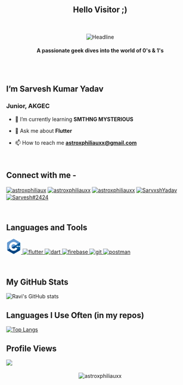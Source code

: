 <h2 align="center">Hello Visitor ;) </h1>
</br>
</br>

<!-- sach batana, ye wla code sexy lga na !! chl bhai le le tu bhi-->
<div align=center>
          <img src="https://readme-typing-svg.herokuapp.com?color=%&size=32&center=true&vCenter=true&width=600&height=50&lines=I'm+Sarvesh+Yadav;I'm+a+Flutter+Developer;I'm+a+Problem+Solver;I'm+an+Open+Source+Contributor" alt="Headline" />
</div> 


<h4 align="center">A passionate geek dives into the world of 0's & 1's</h4>
</br>
</br>

## I’m Sarvesh Kumar Yadav
### Junior, AKGEC


- 🌱 I’m currently learning **SMTHNG MYSTERIOUS**

- 💬 Ask me about **Flutter**

- 📫 How to reach me **astroxphiliauxx@gmail.com**
 </br>

## Connect with me -
<p align="left">
<a href="https://www.codechef.com/users/astroxphiliaux" target="blank"><img align="center" src="https://cdn.jsdelivr.net/npm/simple-icons@3.1.0/icons/codechef.svg" alt="astroxphiliaux" height="30" width="40" /></a>
<a href="https://www.hackerrank.com/astroxphiliauxx" target="blank"><img align="center" src="https://raw.githubusercontent.com/rahuldkjain/github-profile-readme-generator/master/src/images/icons/Social/hackerrank.svg" alt="astroxphiliauxx" height="30" width="40" /></a>
<a href="https://codeforces.com/profile/astroxphiliauxx" target="blank"><img align="center" src="https://raw.githubusercontent.com/rahuldkjain/github-profile-readme-generator/master/src/images/icons/Social/codeforces.svg" alt="astroxphiliauxx" height="30" width="40" /></a>
<a href="https://www.leetcode.com/SarvxshYadav" target="blank"><img align="center" src="https://raw.githubusercontent.com/rahuldkjain/github-profile-readme-generator/master/src/images/icons/Social/leet-code.svg" alt="SarvxshYadav" height="30" width="40" /></a>
<a href="https://discord.gg/Sarvesh#2424" target="blank"><img align="center" src="https://raw.githubusercontent.com/rahuldkjain/github-profile-readme-generator/master/src/images/icons/Social/discord.svg" alt="Sarvesh#2424" height="30" width="40" /></a>
</p>
</br>

## Languages and Tools
<p align="left"> <a href="https://www.w3schools.com/cpp/" target="_blank" rel="noreferrer"> <img src="https://raw.githubusercontent.com/devicons/devicon/master/icons/cplusplus/cplusplus-original.svg" alt="cplusplus" width="40" height="40"/> </a> <a href="https://flutter.dev" target="_blank" rel="noreferrer"> <img src="https://www.vectorlogo.zone/logos/flutterio/flutterio-icon.svg" alt="flutter" width="40" height="40"/> </a><a href="https://dart.dev" target="_blank" rel="noreferrer"> <img src="https://www.vectorlogo.zone/logos/dartlang/dartlang-icon.svg" alt="dart" width="40" height="40"/> </a> <a href="https://firebase.google.com/" target="_blank" rel="noreferrer"> <img src="https://www.vectorlogo.zone/logos/firebase/firebase-icon.svg" alt="firebase" width="40" height="40"/> </a>  <a href="https://git-scm.com/" target="_blank" rel="noreferrer"> <img src="https://www.vectorlogo.zone/logos/git-scm/git-scm-icon.svg" alt="git" width="40" height="40"/> </a> <a href="https://postman.com" target="_blank" rel="noreferrer"> <img src="https://www.vectorlogo.zone/logos/getpostman/getpostman-icon.svg" alt="postman" width="40" height="40"/> </a> </p>
</br>

## My GitHub Stats
![Ravi's GitHub stats](https://github-readme-stats.vercel.app/api?username=Astroxphiliauxx&show_icons=true&theme=github_dark&hide_border=true)

## Languages I Use Often (in my repos)
[![Top Langs](https://github-readme-stats.vercel.app/api/top-langs/?username=Astroxphiliauxx&theme=github_dark&show_icons=true&layout=compact&hide_border=true)](https://github.com/Astroxphiliauxx)

## Profile Views
![](https://komarev.com/ghpvc/?username=Astroxphiliauxx&style=flat-square)





<p align="center"><img align="center" width="500" height="200" src="https://github-readme-streak-stats.herokuapp.com/?user=astroxphiliauxx&theme=github-dark" alt="astroxphiliauxx" /></p>
